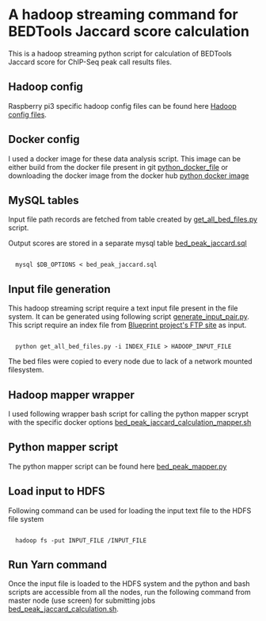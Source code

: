 # A hadoop streaming command for BEDTools Jaccard score calculation

This is a hadoop streaming python script for calculation of BEDTools Jaccard score for ChIP-Seq peak call results files.

## Hadoop config

Raspberry pi3 specific hadoop config files can be found here [Hadoop config files](hadoop_streaming_python_script/hadoop_config/).

## Docker config

I used a docker image for these data analysis script. This image can be either build from the docker file present in git [python_docker_file](https://github.com/avikdatta/python_data_docker_files/tree/master/python_docker_file) or downloading the docker image from the docker hub [python docker image](https://hub.docker.com/r/avikdatta/python_data/)

## MySQL tables

Input file path records are fetched from table created by [get_all_bed_files.py](https://github.com/avikdatta/python_scripts/tree/master/scripts/load_ftp_bed_files_in_db) script. 

Output scores are stored in a separate mysql table [bed_peak_jaccard.sql](hadoop_streaming_python_script/sql/bed_peak_jaccard.sql)

<pre><code>
  mysql $DB_OPTIONS < bed_peak_jaccard.sql
</code></pre>

## Input file generation

This hadoop streaming script require a text input file present in the file system. It can be generated using following script [generate_input_pair.py](../../script/bed_peak_jaccard_calculation/generate_input_pair.py). This script require an index file from [Blueprint project's FTP site](http://ftp.ebi.ac.uk/pub/databases/blueprint/releases/current_release/homo_sapiens/20160816.data.index) as input.

<pre><code>
  python get_all_bed_files.py -i INDEX_FILE > HADOOP_INPUT_FILE
</code></pre>

The bed files were copied to every node due to lack of a network mounted filesystem.

## Hadoop mapper wrapper

I used following wrapper bash script for calling the python mapper scrypt with the specific docker options [bed_peak_jaccard_calculation_mapper.sh](hadoop_streaming_python_script/hadoop_mapper_wrapper/bed_peak_jaccard_calculation_mapper.sh)

## Python mapper script

The python mapper script can be found here [bed_peak_mapper.py](hadoop_streaming_python_script/script/bed_peak_jaccard_calculation/bed_peak_mapper.py)

## Load input to HDFS

Following command can be used for loading the input text file to the HDFS file system

<pre><code>
  hadoop fs -put INPUT_FILE /INPUT_FILE
</code></pre>

## Run Yarn command

Once the input file is loaded to the HDFS system and the python and bash scripts are accessible from all the nodes, run the following command from master node (use screen) for submitting jobs [bed_peak_jaccard_calculation.sh](hadoop_streaming_python_script/hadoop_command/bed_peak_jaccard_calculation/bed_peak_jaccard_calculation.sh).
